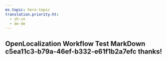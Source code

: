 ```yaml
---
ms.topic: hero-topic
translation.priority.ht: 
  - zh-cn
  - de-de
---
```

## OpenLocalization Workflow Test MarkDown c5ea11c3-b79a-46ef-b332-e61f1b2a7efc thanks!
